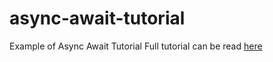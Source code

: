 # async-await-tutorial
Example of Async Await Tutorial
Full tutorial can be read [here](https://medium.com/@habibridho/javascript-es7-async-await-tutorial-64275c81ce2e)
